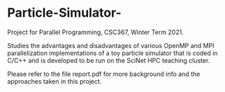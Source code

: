 # Particle-Simulator-

Project for Parallel Programming, CSC367, Winter Term 2021.


Studies the advantages and disadvantages of various OpenMP and MPI parallelization implementations of a toy particle simulator that is coded in C/C++ and is developed to be run on the SciNet HPC teaching cluster.

Please refer to the file report.pdf for more background info and the approaches taken in this project.
